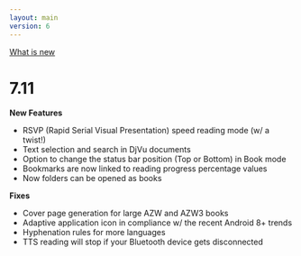 ```yaml
---
layout: main
version: 6
---
```

[What is new](/wiki/what-is-new)

# 7.11

**New Features**

* RSVP (Rapid Serial Visual Presentation) speed reading mode (w/ a twist!)
* Text selection and search in DjVu documents
* Option to change the status bar position (Top or Bottom) in Book mode
* Bookmarks are now linked to reading progress percentage values
* Now folders can be opened as books 

**Fixes**

* Cover page generation for large AZW and AZW3 books
* Adaptive application icon in compliance w/ the recent Android 8+ trends
* Hyphenation rules for more languages
* TTS reading will stop if your Bluetooth device gets disconnected
